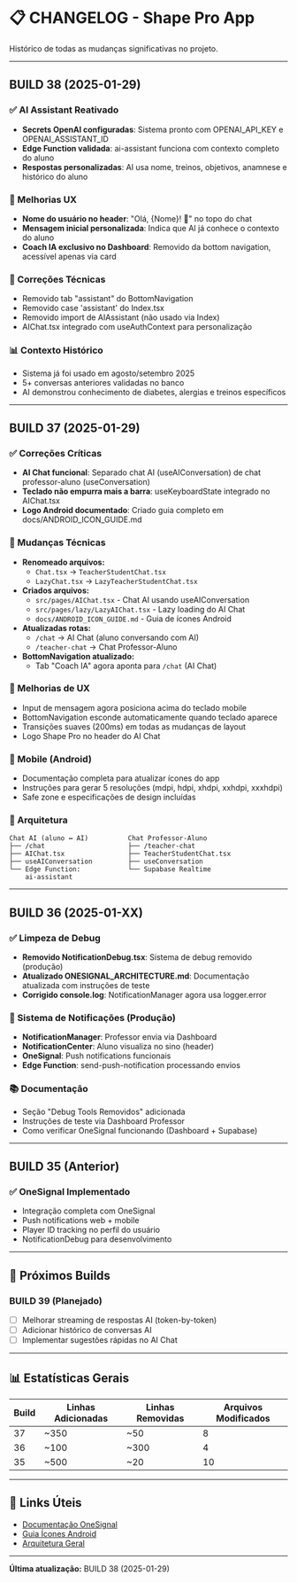# 📋 CHANGELOG - Shape Pro App

Histórico de todas as mudanças significativas no projeto.

---

## BUILD 38 (2025-01-29)

### ✅ AI Assistant Reativado
- **Secrets OpenAI configuradas**: Sistema pronto com OPENAI_API_KEY e OPENAI_ASSISTANT_ID
- **Edge Function validada**: ai-assistant funciona com contexto completo do aluno
- **Respostas personalizadas**: AI usa nome, treinos, objetivos, anamnese e histórico do aluno

### 🎨 Melhorias UX
- **Nome do usuário no header**: "Olá, {Nome}! 👋" no topo do chat
- **Mensagem inicial personalizada**: Indica que AI já conhece o contexto do aluno
- **Coach IA exclusivo no Dashboard**: Removido da bottom navigation, acessível apenas via card

### 🔧 Correções Técnicas
- Removido tab "assistant" do BottomNavigation
- Removido case 'assistant' do Index.tsx
- Removido import de AIAssistant (não usado via Index)
- AIChat.tsx integrado com useAuthContext para personalização

### 📊 Contexto Histórico
- Sistema já foi usado em agosto/setembro 2025
- 5+ conversas anteriores validadas no banco
- AI demonstrou conhecimento de diabetes, alergias e treinos específicos

---

## BUILD 37 (2025-01-29)

### ✅ Correções Críticas
- **AI Chat funcional**: Separado chat AI (useAIConversation) de chat professor-aluno (useConversation)
- **Teclado não empurra mais a barra**: useKeyboardState integrado no AIChat.tsx
- **Logo Android documentado**: Criado guia completo em docs/ANDROID_ICON_GUIDE.md

### 🔧 Mudanças Técnicas
- **Renomeado arquivos:**
  - `Chat.tsx` → `TeacherStudentChat.tsx`
  - `LazyChat.tsx` → `LazyTeacherStudentChat.tsx`
- **Criados arquivos:**
  - `src/pages/AIChat.tsx` - Chat AI usando useAIConversation
  - `src/pages/lazy/LazyAIChat.tsx` - Lazy loading do AI Chat
  - `docs/ANDROID_ICON_GUIDE.md` - Guia de ícones Android
- **Atualizadas rotas:**
  - `/chat` → AI Chat (aluno conversando com AI)
  - `/teacher-chat` → Chat Professor-Aluno
- **BottomNavigation atualizado:**
  - Tab "Coach IA" agora aponta para `/chat` (AI Chat)

### 🎨 Melhorias de UX
- Input de mensagem agora posiciona acima do teclado mobile
- BottomNavigation esconde automaticamente quando teclado aparece
- Transições suaves (200ms) em todas as mudanças de layout
- Logo Shape Pro no header do AI Chat

### 📱 Mobile (Android)
- Documentação completa para atualizar ícones do app
- Instruções para gerar 5 resoluções (mdpi, hdpi, xhdpi, xxhdpi, xxxhdpi)
- Safe zone e especificações de design incluídas

### 🔄 Arquitetura
```
Chat AI (aluno ↔ AI)          Chat Professor-Aluno
├── /chat                     ├── /teacher-chat
├── AIChat.tsx                ├── TeacherStudentChat.tsx
├── useAIConversation         ├── useConversation
└── Edge Function:            └── Supabase Realtime
    ai-assistant
```

---

## BUILD 36 (2025-01-XX)

### ✅ Limpeza de Debug
- **Removido NotificationDebug.tsx**: Sistema de debug removido (produção)
- **Atualizado ONESIGNAL_ARCHITECTURE.md**: Documentação atualizada com instruções de teste
- **Corrigido console.log**: NotificationManager agora usa logger.error

### 🔧 Sistema de Notificações (Produção)
- **NotificationManager**: Professor envia via Dashboard
- **NotificationCenter**: Aluno visualiza no sino (header)
- **OneSignal**: Push notifications funcionais
- **Edge Function**: send-push-notification processando envios

### 📚 Documentação
- Seção "Debug Tools Removidos" adicionada
- Instruções de teste via Dashboard Professor
- Como verificar OneSignal funcionando (Dashboard + Supabase)

---

## BUILD 35 (Anterior)

### ✅ OneSignal Implementado
- Integração completa com OneSignal
- Push notifications web + mobile
- Player ID tracking no perfil do usuário
- NotificationDebug para desenvolvimento

---

## 🎯 Próximos Builds

### BUILD 39 (Planejado)
- [ ] Melhorar streaming de respostas AI (token-by-token)
- [ ] Adicionar histórico de conversas AI
- [ ] Implementar sugestões rápidas no AI Chat

---

## 📊 Estatísticas Gerais

| Build | Linhas Adicionadas | Linhas Removidas | Arquivos Modificados |
|-------|-------------------|------------------|---------------------|
| 37 | ~350 | ~50 | 8 |
| 36 | ~100 | ~300 | 4 |
| 35 | ~500 | ~20 | 10 |

---

## 🔗 Links Úteis

- [Documentação OneSignal](./ONESIGNAL_ARCHITECTURE.md)
- [Guia Ícones Android](./ANDROID_ICON_GUIDE.md)
- [Arquitetura Geral](./README.md)

---

**Última atualização:** BUILD 38 (2025-01-29)

